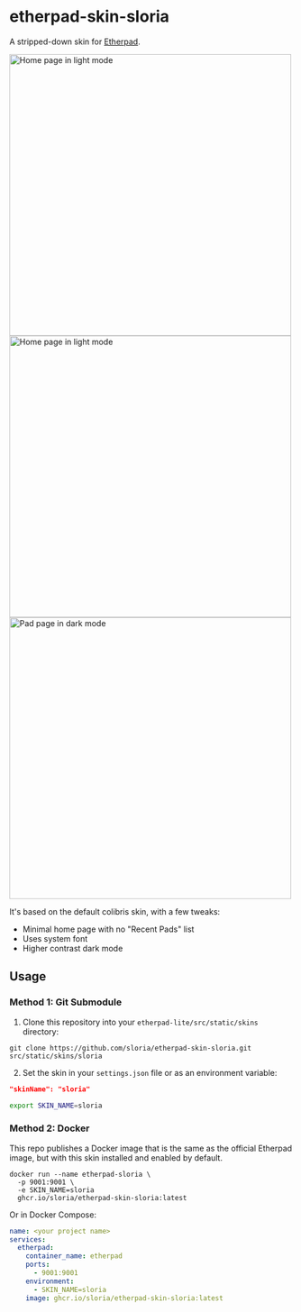 # etherpad-skin-sloria

A stripped-down skin for [Etherpad](https://github.com/ether/etherpad-lite).

<img height="500" alt="Home page in light mode" src="https://github.com/user-attachments/assets/791f92ba-68ce-421e-9ad9-eca67e34a29f" />
<img height="500" alt="Home page in light mode" src="https://github.com/user-attachments/assets/d6d57627-5e3e-4567-98d9-4f7a420c5ba3" />
<img height="500" alt="Pad page in dark mode" src="https://github.com/user-attachments/assets/f4896511-3278-474f-bbe0-3da929def81c" />

It's based on the default colibris skin, with a few tweaks:

- Minimal home page with no "Recent Pads" list
- Uses system font
- Higher contrast dark mode

## Usage

### Method 1: Git Submodule

1. Clone this repository into your `etherpad-lite/src/static/skins` directory:

```console
git clone https://github.com/sloria/etherpad-skin-sloria.git src/static/skins/sloria
```

2. Set the skin in your `settings.json` file or as an environment variable:

```json
"skinName": "sloria"
```

```bash
export SKIN_NAME=sloria
```

### Method 2: Docker

This repo publishes a Docker image that is the same as the official Etherpad image, but with this skin installed and enabled by default.

```
docker run --name etherpad-sloria \
  -p 9001:9001 \
  -e SKIN_NAME=sloria
  ghcr.io/sloria/etherpad-skin-sloria:latest
```

Or in Docker Compose:

```yaml
name: <your project name>
services:
  etherpad:
    container_name: etherpad
    ports:
      - 9001:9001
    environment:
      - SKIN_NAME=sloria
    image: ghcr.io/sloria/etherpad-skin-sloria:latest
```
